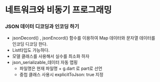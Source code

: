 # 네트워크와 비동기 프로그래밍

### JSON 데이터 디코딩과 인코딩 하기

- jsonDecord() , jsonEncord() 함수를 이용하여 Map 데이터와 문자열 데이터를 인코딩 디코딩 한다.
- List타입도 가능하다.
- 모델 클래스를 사용해서 실수를 최소화 하자
- json_serializable_데이터 자동 맵핑
    - 파일명은 현재 파일명 + g.dart 로 part로 선언
    - 중첩 클래스 사용시 explicitToJson: true 지정